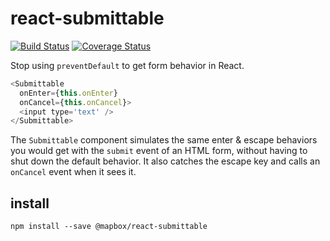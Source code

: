 # react-submittable

[![Build Status](https://travis-ci.com/mapbox/react-submittable.svg?branch=main)](https://travis-ci.com/mapbox/react-submittable)
[![Coverage Status](https://coveralls.io/repos/mapbox/react-submittable/badge.svg?branch=main&service=github)](https://coveralls.io/github/mapbox/react-submittable?branch=master)

Stop using `preventDefault` to get form behavior in React.

```js
<Submittable
  onEnter={this.onEnter}
  onCancel={this.onCancel}>
  <input type='text' />
</Submittable>
```

The `Submittable` component simulates the same enter & escape behaviors
you would get with the `submit` event of an HTML form, without having to
shut down the default behavior. It also catches the escape key and calls
an `onCancel` event when it sees it.

## install

    npm install --save @mapbox/react-submittable
